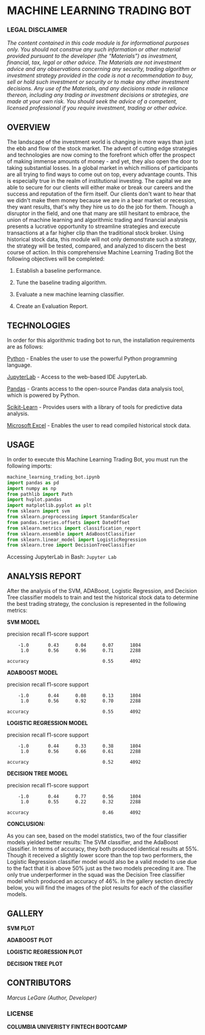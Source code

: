 # MACHINE LEARNING TRADING BOT

### LEGAL DISCLAIMER

*The content contained in this code module is for informational purposes only. You should not construe any such information or other material provided pursuant to the developer (the “Materials”) as investment, financial, tax, legal or other advice. The Materials are not investment advice and any observations concerning any security, trading algorithm or investment strategy provided in the code is not a recommendation to buy, sell or hold such investment or security or to make any other investment decisions. Any use of the Materials, and any decisions made in reliance thereon, including any trading or investment decisions or strategies, are made at your own risk. You should seek the advice of a competent, licensed professional if you require investment, trading or other advice.*

## OVERVIEW

The landscape of the investment world is changing in more ways than just the ebb and flow of the stock market. The advent of cutting edge strategies and technologies are now coming to the forefront which offer the prospect of making immense amounts of money - and yet, they also open the door to taking substantial losses. In a global market in which millions of participants are all trying to find ways to come out on top, every advantage counts. This is especially true in the realm of institutional investing. The capital we are able to secure for our clients will either make or break our careers and the success and reputation of the firm itself. Our clients don't want to hear that we didn't make them money because we are in a bear market or recession, they want results, that's why they hire us to do the job for them. Though a disruptor in the field, and one that many are still hesitant to embrace, the union of machine learning and algorithmic trading and financial analysis presents a lucrative opportunity to streamline strategies and execute transactions at a far higher clip than the traditional stock broker. Using historical stock data, this module will not only demonstrate such a strategy, the strategy will be tested, compared, and analyzed to discern the best course of action. In this comprehensive Machine Learning Trading Bot the following objectives will be completed:

1. Establish a baseline performance.

2. Tune the baseline trading algorithm.

3. Evaluate a new machine learning classifier.

4. Create an Evaluation Report.



## TECHNOLOGIES

In order for this algorithmic trading bot to run, the installation requirements are as follows:

[Python](https://www.python.org/downloads/) - Enables the user to use the powerful Python programming language.

[JupyterLab](https://jupyter.org/) - Access to the web-based IDE JupyterLab.  

[Pandas](https://pandas.pydata.org/) - Grants access to the open-source Pandas data analysis tool, which is powered by Python.

[Scikit-Learn](https://scikit-learn.org/stable/install.html) - Provides users with a library of tools for predictive data analysis.

[Microsoft Excel](https://www.microsoft.com/en-us/microsoft-365/excel) - Enables the user to read compiled historical stock data.


## USAGE

In order to execute this Machine Learning Trading Bot, you must run the following imports:

```python
machine_learning_trading_bot.ipynb
import pandas as pd
import numpy as np
from pathlib import Path
import hvplot.pandas
import matplotlib.pyplot as plt
from sklearn import svm
from sklearn.preprocessing import StandardScaler
from pandas.tseries.offsets import DateOffset
from sklearn.metrics import classification_report
from sklearn.ensemble import AdaBoostClassifier
from sklearn.linear_model import LogisticRegression
from sklearn.tree import DecisionTreeClassifier
```

Accessing JupyterLab in Bash: `Jupyter Lab`



## ANALYSIS REPORT

After the analysis of the SVM, ADABoost, Logistic Regression, and Decision Tree classifier models to train and test the historical stock data to determine the best trading strategy, the conclusion is represented in the following metrics:

   
**SVM MODEL**

   precision    recall  f1-score   support

        -1.0       0.43      0.04      0.07      1804
         1.0       0.56      0.96      0.71      2288

    accuracy                           0.55      4092
   


**ADABOOST MODEL**

  precision    recall  f1-score   support

        -1.0       0.44      0.08      0.13      1804
         1.0       0.56      0.92      0.70      2288

    accuracy                           0.55      4092
   

**LOGISTIC REGRESSION MODEL**

precision    recall  f1-score   support

        -1.0       0.44      0.33      0.38      1804
         1.0       0.56      0.66      0.61      2288

    accuracy                           0.52      4092
  


**DECISION TREE MODEL**

precision    recall  f1-score   support

        -1.0       0.44      0.77      0.56      1804
         1.0       0.55      0.22      0.32      2288

    accuracy                           0.46      4092

**CONCLUSION:**

As you can see, based on the model statistics, two of the four classifier models yielded better results: The SVM classifier, and the AdaBoost classifier. In terms of accuracy, they both produced identical results at 55%. Though it received a slightly lower score than the top two performers, the Logistic Regression classifier model would also be a valid model to use due to the fact that it is above 50% just as the two models preceding it are. The only true underperformer in the squad was the Decision Tree classifier model which produced an accuracy of 46%. In the gallery section directly below, you will find the images of the plot results for each of the classifier models.



## GALLERY

**SVM PLOT**



**ADABOOST PLOT**



**LOGISTIC REGRESSION PLOT**



**DECISION TREE PLOT**





## CONTRIBUTORS

*Marcus LeGare (Author, Developer)*

### LICENSE

**COLUMBIA UNIVERISTY FINTECH BOOTCAMP**